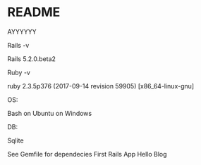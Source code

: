 # README

AYYYYYY 

Rails -v   

Rails 5.2.0.beta2

Ruby -v

ruby 2.3.5p376 (2017-09-14 revision 59905) [x86_64-linux-gnu]

OS: 

Bash on Ubuntu on Windows

DB:

Sqlite

See Gemfile for dependecies
First Rails App 
Hello Blog
